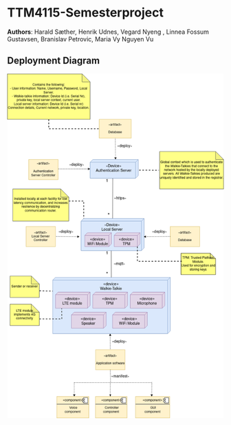 # TTM4115-Semesterproject
**Authors**: Harald Sæther, Henrik Udnes, Vegard Nyeng , Linnea Fossum Gustavsen, Branislav Petrovic, Maria Vy Nguyen Vu 

## Deployment Diagram

![Deployment Diagram](img/deployment_diagram.png)
